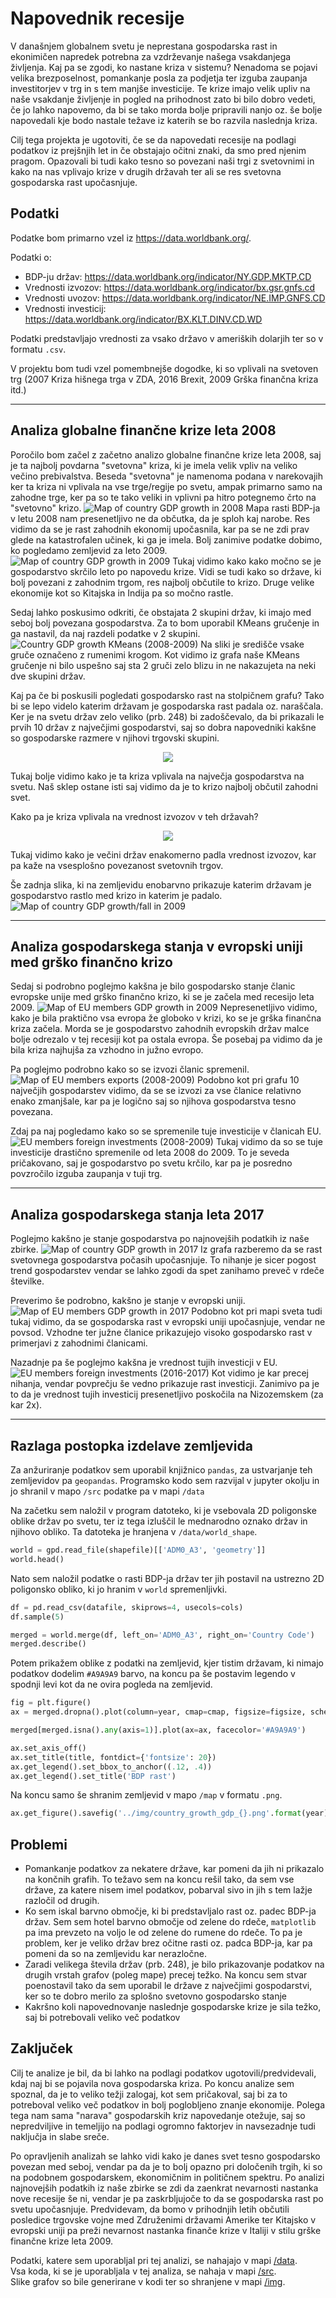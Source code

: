 # Napovednik recesije
V današnjem globalnem svetu je neprestana gospodarska rast in ekonimičen napredek potrebna za vzdrževanje našega vsakdanjega
življenja. Kaj pa se zgodi, ko nastane kriza v sistemu? Nenadoma se pojavi velika brezposelnost, pomankanje posla za podjetja
ter izguba zaupanja investitorjev v trg in s tem manjše investicije. Te krize imajo velik upliv na naše vsakdanje življenje in
pogled na prihodnost zato bi bilo dobro vedeti, če jo lahko napovemo, da bi se tako morda bolje pripravili nanjo oz. še bolje
napovedali kje bodo nastale težave iz katerih se bo razvila naslednja kriza.

Cilj tega projekta je ugotoviti, če se da napovedati recesije na podlagi podatkov iz prejšnjih let in če obstajajo očitni
znaki, da smo pred njenim pragom. Opazovali bi tudi kako tesno so povezani naši trgi z svetovnimi in kako na nas vplivajo krize
v drugih državah ter ali se res svetovna gospodarska rast upočasnjuje.

## Podatki
Podatke bom primarno vzel iz https://data.worldbank.org/.

Podatki o:
* BDP-ju držav: https://data.worldbank.org/indicator/NY.GDP.MKTP.CD
* Vrednosti izvozov: https://data.worldbank.org/indicator/bx.gsr.gnfs.cd
* Vrednosti uvozov: https://data.worldbank.org/indicator/NE.IMP.GNFS.CD
* Vrednosti investicij: https://data.worldbank.org/indicator/BX.KLT.DINV.CD.WD

Podatki predstavljajo vrednosti za vsako državo v ameriških dolarjih ter so v formatu `.csv`.

V projektu bom tudi vzel pomembnejše dogodke, ki so vplivali na svetoven trg (2007 Kriza hišnega trga v ZDA, 2016 Brexit, 2009 Grška finančna kriza itd.)

---

## Analiza globalne finančne krize leta 2008

Poročilo bom začel z začetno analizo globalne finančne krize leta 2008, saj je ta najbolj povdarna "svetovna" kriza, ki je imela velik vpliv na veliko večino prebivalstva. Beseda "svetovna" je namenoma podana v narekovajih ker ta kriza ni vplivala na vse trge/regije po svetu, ampak primarno samo na zahodne trge, ker pa so te tako veliki in vplivni pa hitro potegnemo črto na "svetovno" krizo.
![Map of country GDP growth in 2008](img/country_growth_gdp_2008.png)
Mapa rasti BDP-ja v letu 2008 nam presenetljivo ne da občutka, da je sploh kaj narobe. Res vidimo da se je rast zahodnih ekonomij upočasnila, kar pa se ne zdi prav glede na katastrofalen učinek, ki ga je imela. Bolj zanimive podatke dobimo, ko pogledamo zemljevid za leto 2009.
![Map of country GDP growth in 2009](img/country_growth_gdp_2009.png)
Tukaj vidimo kako kako močno se je gospodarstvo skrčilo leto po napovedu krize. Vidi se tudi kako so države, ki bolj povezani z zahodnim trgom, res najbolj občutile to krizo. Druge velike ekonomije kot so Kitajska in Indija pa  so močno rastle.

Sedaj lahko poskusimo odkriti, če obstajata 2 skupini držav, ki imajo med seboj bolj povezana gospodarstva. Za to bom uporabil KMeans gručenje in ga nastavil, da naj razdeli podatke v 2 skupini.
![Country GDP growth KMeans (2008-2009)](img/country_growth_gdp_kmeans_(2008-2009).png)
Na sliki je središče vsake gruče označeno z rumenimi krogom. Kot vidimo iz grafa naše KMeans gručenje ni bilo uspešno saj sta 2 gruči zelo blizu in ne nakazujeta na neki dve skupini držav.

Kaj pa če bi poskusili pogledati gospodarsko rast na stolpičnem grafu? Tako bi se lepo videlo katerim državam je gospodarska rast padala oz. naraščala. Ker je na svetu držav zelo veliko (prb. 248) bi zadoščevalo, da bi prikazali le prvih 10 držav z največjimi gospodarstvi, saj so dobra napovedniki kakšne so gospodarske razmere v njihovi trgovski skupini.
<p align="center">
  <img src="img/top10_country_growth_gdp_2009.png"/>
</p>
Tukaj bolje vidimo kako je ta kriza vplivala na največja gospodarstva na svetu. Naš sklep ostane isti saj vidimo da je to krizo najbolj občutil zahodni svet.

Kako pa je kriza vplivala na vrednost izvozov v teh državah?
<p align="center">
  <img src="img/country_exports_(2008-2009).png"/>
</p>
Tukaj vidimo kako je večini držav enakomerno padla vrednost izvozov, kar pa kaže na vsesplošno povezanost svetovnih trgov.

Še zadnja slika, ki na zemljevidu enobarvno prikazuje katerim državam je gospodarstvo rastlo med krizo in katerim je padalo.
![Map of country GDP growth/fall in 2009](img/country_growth_fall_gdp_2009.png)

---

## Analiza gospodarskega stanja v evropski uniji med grško finančno krizo

Sedaj si podrobno poglejmo kakšna je bilo gospodarsko stanje članic evropske unije med grško finančno krizo, ki se je začela med recesijo leta 2009.
![Map of EU members GDP growth in 2009](img/eu_growth_gdp_2009.png)
Nepresenetljivo vidimo, kako je bila praktično vsa evropa že globoko v krizi, ko se je grška finančna kriza začela. Morda se je gospodarstvo zahodnih evropskih držav malce bolje odrezalo v tej recesiji kot pa ostala evropa. Še posebaj pa vidimo da je bila kriza najhujša za vzhodno in južno evropo.

Pa poglejmo podrobno kako so se izvozi članic spremenil.
![Map of EU members exports (2008-2009)](img/eu_exports_(2008-2009).png)
Podobno kot pri grafu 10 največjih gospodarstev vidimo, da se se izvozi za vse članice relativno enako zmanjšale, kar pa je logično saj so njihova gospodarstva tesno povezana.

Zdaj pa naj pogledamo kako so se spremenile tuje investicije v članicah EU.
![EU members foreign investments (2008-2009)](img/eu_investments_(2008-2009).png)
Tukaj vidimo da so se tuje investicije drastično spremenile od leta 2008 do 2009. To je seveda pričakovano, saj je gospodarstvo po svetu krčilo, kar pa je posredno povzročilo izguba zaupanja v tuji trg.

---

## Analiza gospodarskega stanja leta 2017

Poglejmo kakšno je stanje gospodarstva po najnovejših podatkih iz naše zbirke.
![Map of country GDP growth in 2017](img/country_growth_gdp_2017.png)
Iz grafa razberemo da se rast svetovnega gospodarstva počasih upočasnjuje. To nihanje je sicer pogost trend gospodarstev vendar se lahko zgodi da spet zanihamo preveč v rdeče številke.

Preverimo še podrobno, kakšno je stanje v evropski uniji.
![Map of EU members GDP growth in 2017](img/eu_growth_gdp_2017.png)
Podobno kot pri mapi sveta tudi tukaj vidimo, da se gospodarska rast v evropski uniji upočasnjuje, vendar ne povsod. Vzhodne ter južne članice prikazujejo visoko gospodarsko rast v primerjavi z zahodnimi članicami.

Nazadnje pa še poglejmo kakšna je vrednost tujih investicji v EU.
![EU members foreign investments (2016-2017)](img/eu_investments_(2016-2017).png)
Kot vidimo je kar precej nihanja, vendar povprečju še vedno prikazuje rast investicji. Zanimivo pa je to da je vrednost tujih investicij presenetljivo poskočila na Nizozemskem (za kar 2x).

---

## Razlaga postopka izdelave zemljevida

Za anžuriranje podatkov sem uporabil knjižnico `pandas`, za ustvarjanje teh zemljevidov pa `geopandas`. Programsko kodo sem razvijal v jupyter okolju in jo shranil v mapo `/src` podatke pa v mapi `/data`

Na začetku sem naložil v program datoteko, ki je vsebovala 2D poligonske oblike držav po svetu, ter iz tega izluščil le mednarodno oznako držav in njihovo obliko. Ta datoteka je hranjena v `/data/world_shape`.
```python
world = gpd.read_file(shapefile)[['ADM0_A3', 'geometry']]
world.head()
```

Nato sem naložil podatke o rasti BDP-ja držav ter jih postavil na ustrezno 2D poligonsko obliko, ki jo hranim v `world` spremenljivki.
```python
df = pd.read_csv(datafile, skiprows=4, usecols=cols)
df.sample(5)

merged = world.merge(df, left_on='ADM0_A3', right_on='Country Code')
merged.describe()
```

Potem prikažem oblike z podatki na zemljevid, kjer tistim državam, ki nimajo podatkov dodelim `#A9A9A9` barvo, na koncu pa še postavim legendo v spodnji levi kot da ne ovira pogleda na zemljevid.
```python
fig = plt.figure()
ax = merged.dropna().plot(column=year, cmap=cmap, figsize=figsize, scheme='fisher_jenks', k=colors, legend=True)

merged[merged.isna().any(axis=1)].plot(ax=ax, facecolor='#A9A9A9')

ax.set_axis_off()
ax.set_title(title, fontdict={'fontsize': 20})
ax.get_legend().set_bbox_to_anchor((.12, .4))
ax.get_legend().set_title('BDP rast')
```

Na koncu samo še shranim zemljevid v mapo `/map` v formatu `.png`.
```python
ax.get_figure().savefig('../img/country_growth_gdp_{}.png'.format(year), bbox_inches = "tight")
```

## Problemi

* Pomankanje podatkov za nekatere države, kar pomeni da jih ni prikazalo na končnih grafih. To težavo sem na koncu rešil tako, da sem     vse države, za katere nisem imel podatkov, pobarval sivo in jih s tem lažje razločil od drugih. 
* Ko sem iskal barvno območje, ki bi predstavljalo rast oz. padec BDP-ja držav. Sem sem hotel barvno območje od zelene do rdeče,           `matplotlib` pa ima prevzeto na voljo le od zelene do rumene do rdeče. To pa je problem, ker je veliko držav brez očitne rasti oz.       padca BDP-ja, kar pa pomeni da so na zemljevidu kar nerazločne.
* Zaradi velikega števila držav (prb. 248), je bilo prikazovanje podatkov na drugih vrstah grafov (poleg mape) precej težko. Na koncu sem stvar poenostavil tako da sem uporabil le države z največjimi gospodarstvi, ker so te dobro merilo za splošno svetovno gospodarsko stanje
* Kakršno koli napovednovanje naslednje gospodarske krize je sila težko, saj bi potrebovali veliko več podatkov

## Zaključek

Cilj te analize je bil, da bi lahko na podlagi podatkov ugotovili/predvidevali, kdaj naj bi se pojavila nova gospodarska kriza. Po koncu analize sem spoznal, da je to veliko težji zalogaj, kot sem pričakoval, saj bi za to potreboval veliko več podatkov in bolj poglobljeno znanje ekonomije. Polega tega nam sama "narava" gospodarskih kriz napovedanje otežuje, saj so nepredviljive in temeljijo na podlagi ogromno faktorjev in navsezadnje tudi naključja in slabe sreče.

Po opravljenih analizah se lahko vidi kako je danes svet tesno gospodarsko povezan med seboj, vendar pa da je to bolj opazno pri določenih trgih, ki so na podobnem gospodarskem, ekonomičnim in političnem spektru. Po analizi najnovejših podatkih iz naše zbirke se zdi da zaenkrat nevarnosti nastanka nove recesije še ni, vendar je pa zaskrbljujoče to da se gospodarska rast po svetu upočasnjuje. Predvidevam, da bomo v prihodnjih letih občutili posledice trgovske vojne med Združenimi državami Amerike ter Kitajsko v evropski uniji pa preži nevarnost nastanka finanče krize v Italiji v stilu grške finančne krize leta 2009.

Podatki, katere sem uporabljal pri tej analizi, se nahajajo v mapi [/data](https://github.com/db8349/PR19DB/tree/master/data).<br>
Vsa koda, ki se je uporabljala v tej analiza, se nahaja v mapi [/src](https://github.com/db8349/PR19DB/tree/master/src).<br>
Slike grafov so bile generirane v kodi ter so shranjene v mapi [/img](https://github.com/db8349/PR19DB/tree/master/img).
